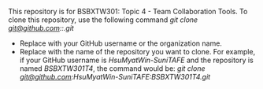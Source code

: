This repository is for BSBXTW301: Topic 4 - Team Collaboration Tools. 
To clone this repository, use the following command 
*git clone git@github.com:<accountname>:<reponame>.git* 
- Replace <accountname> with your GitHub username or the organization name. 
- Replace <reponame> with the name of the repository you want to clone. 
For example, if your GitHub username is *HsuMyatWin-SuniTAFE* and the repository is named *BSBXTW301T4*, the command would be: 
*git clone git@github.com:HsuMyatWin-SuniTAFE:BSBXTW301T4.git* 
